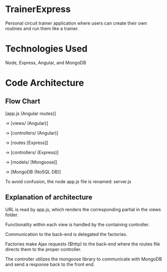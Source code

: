 TrainerExpress
==============

Personal circuit trainer application where users can create their own routines and run them like a trainer.

Technologies Used
=================
Node, Express, Angular, and MongoDB


Code Architecture
=================

Flow Chart
----------

[app.js (Angular routes)]

-> [views/ (Angular)] 

-> [controllers/ (Angular)]

-> [routes [Express]] 

-> [controllers/ (Express)] 

-> [models/ [Mongoose]] 

-> [MongoDB (NoSQL DB)]

To avoid confusion, the node app.js file is renamed: server.js



Explanation of architecture
---------------------------

URL is read by app.js, which renders the corresponding partial in the views folder.

Functionality within each view is handled by the containing controller. 

Communication to the back-end is delegated the factories.

Factories make Ajax requests ($http) to the back-end where the routes file directs them to the proper controller.

The controller utilizes the mongoose library to communicate with MongoDB and send a response back to the front end.
